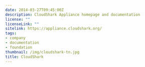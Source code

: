 ```yaml
---
date: 2014-03-27T09:45:00Z
description: CloudShark Appliance homepage and documentation
license: ""
licenseLink: ""
sitelink: https://appliance.cloudshark.org/
tags:
- company
- documentation
- foundation
thumbnail: /img/cloudshark-tn.jpg
title: CloudShark
---
```


